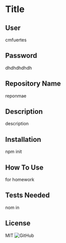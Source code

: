 # Title

## User

cmfuertes

## Password

dhdhdhdhdh

## Repository Name

reponmae

## Description

description

## Installation

npm init

## How To Use

for homework

## Tests Needed

nom in

## License

MIT
![GitHub](https://img.shields.io/github/license/cmfuertes/reponmae)